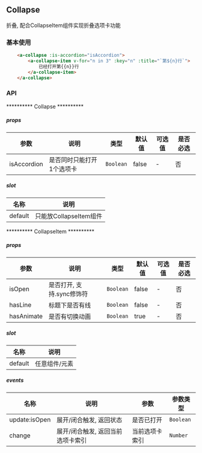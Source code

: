 ## Collapse
折叠, 配合CollapseItem组件实现折叠选项卡功能

### 基本使用
``` html
    <a-collapse :is-accordion="isAccordion">
        <a-collapse-item v-for="n in 3" :key="n" :title="`第${n}行`">
            已经打开第{{n}}行
        </a-collapse-item>
    </a-collapse>
```

### API
********** Collapse **********

##### props
| 参数 | 说明 | 类型 | 默认值 | 可选值 |是否必选
|-----------|-----------|-----------|-------------|-------------|-------------|
| isAccordion | 是否同时只能打开1个选项卡 | `Boolean` | false |-|否|
##### slot

| 名称 | 说明 |
|-----------|-----------|
| default | 只能放CollapseItem组件 |

********** CollapseItem **********
##### props
| 参数 | 说明 | 类型 | 默认值 | 可选值 |是否必选
|-----------|-----------|-----------|-------------|-------------|-------------|
| isOpen | 是否打开, 支持.sync修饰符 | `Boolean` | false |-|否|
| hasLine | 标题下是否有线 | `Boolean` | false |-|否|
| hasAnimate | 是否有切换动画 | `Boolean` | true |-|否|


##### slot

| 名称 | 说明 |
|-----------|-----------|
| default | 任意组件/元素 |

##### events

| 名称 | 说明 | 参数 |参数类型|
|-----------|-----------|-----------|-----------|
| update:isOpen | 展开/闭合触发, 返回状态  | 是否已打开 |`Boolean`|
| change | 展开/闭合触发, 返回当前选项卡索引  | 当前选项卡索引 |`Number`|
